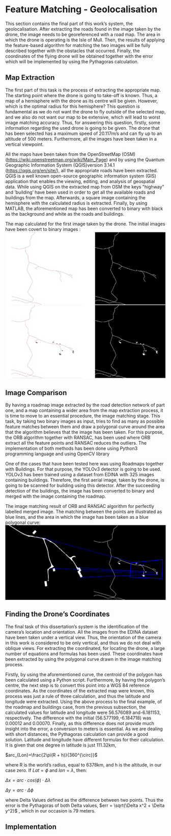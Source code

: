 # Feature Matching - Geolocalisation
This section contains the final part of this work’s system, the geolocalisation. After
extracting the roads found in the image taken by the drone, the image needs to be georeferenced with a road map. The
area in which the drone is operating is the Isle of Mull. Then, the results of applying the
feature-based algorithm for matching the two images will be fully described together
with the obstacles that occurred. Finally, the coordinates of the flying drone will be
obtained together with the error which will be implemented by using the Pythagoras
calculation.

## Map Extraction
The first part of this task is the process of extracting the appropriate map. The starting
point where the drone is going to take-off is known. Thus, a map of a hemisphere
with the drone as its centre will be given. However, which is the optimal radius for
this hemisphere? This question is fundamental as we do not want the drone to fly
outside of the selected map, and we also do not want our map to be extensive, which
will lead to worst image matching accuracy. Thus, for answering this question, firstly,
some information regarding the used drone is going to be given. The drone that has
been selected has a maximum speed of 20.117m/s and can fly up to an altitude of 500
meters. Furthermore, all the images have been taken in a vertical viewpoint.

All the maps have been taken from the OpenStreetMap (OSM) (https://wiki.openstreetmap.org/wiki/Main_Page)
and by using the Quantum Geographic Information System (QGIS)version 3.14.1 (https://qgis.org/en/site/), all the appropriate
roads have been extracted. QGIS is a well known open-source geographic information
system (GIS) application that enables the viewing, editing, and analysis of geospatial
data. While using QGIS on the extracted map from OSM the keys "highway" and
’building’ have been used in order to get all the available roads and buildings from the
map. Afterwards, a square image containing the hemisphere with the calculated radius
is extracted. Finally, by using MATLAB, the aforementioned map has been converted
to binary with black as the background and white as the roads and buildings.


The map calculated for the first image taken by the drone. The initial
images have been covert to binary images :
![Drone1](https://github.com/TypEktor/Aerial-Image-Geolocalisation-Using-Road-Detection/blob/main/Code/Feature%20Matching/Images/Drone1.jpg?raw=true)

## Image Comparison
By having a roadmap image extracted by the road detection network of part one, and a
map containing a wider area from the map extraction process, it is time to move to an
essential procedure, the image matching stage. This task, by taking two binary images
as input, tries to find as many as possible feature matches between them and draw a
polygonal curve around the area that the algorithm believes that the image has been
taken.
For this purpose, the ORB algorithm together with RANSAC, has been used where
ORB extract all the feature points and RANSAC reduces the outliers. The implementation
of both methods has been done using Python3 programming language and using
OpenCV library

One of the cases that have been tested here was using Roadmaps together with Buildings. For that purpose, the YOLOv3 detector is going to be
used. YOLOv3 has been trained using a dataset from EDINA with 325 images containing
buildings. Therefore, the first aerial image, taken by the drone, is going to be
scanned for building using this detector. After the succeeding detection of the buildings,
the image has been converted to binary and merged with the image containing the roadmap.

The image matching result of ORB and RANSAC algorithm for perfectly
labelled merged image. The matching between the points are illustrated as blue lines,
and the area in which the image has been taken as a blue polygonal curve:
![Drone2](https://github.com/TypEktor/Aerial-Image-Geolocalisation-Using-Road-Detection/blob/main/Code/Feature%20Matching/Images/Drone2.png?raw=true)

## Finding the Drone’s Coordinates
The final task of this dissertation’s system is the identification of the camera’s location
and orientation. All the images from the EDINA dataset have been taken under
a vertical view. Thus, the orientation of the camera in this work is considered to be
only vertical, and thus we do not deal with oblique views. For extracting the coordinated,
for locating the drone, a large number of equations and formulas has been used. These coordinates have been extracted by using the polygonal curve drawn in
the image matching process.

Firstly, by using the aforementioned curve, the centroid of the polygon has been
calculated using a Python script. Furthermore, by having the polygon’s centre, the next
step is to convert this point into a WGS 84 reference coordinates. As the coordinates of
the extracted map were known, this process was just a rule of three calculation, and thus
the latitude and longitude were extracted. Using the above process to the final example,
of the roadmap and buildings case, from the previous subsection, the calculated values
for latitude and longitude were 56.576089 and-6.181153, respectively. The difference
with the initial (56.577199,-6.184718) was 0.00012 and 0.00070.
Finally, as this difference does not provide much insight into the error, a conversion
to meters is essential. As we are dealing with short distances, the Pythagoras calculation
can provide a good solution. Latitude and longitude have different formulas for
their calculation. It is given that one degree in latitude is just 111.32km,

$arc_{Lon}=\frac{2\pi(R + h)}{360^{\circ}}$

where R is the world’s radius, equal to 6378km, and h is the altitude, in our case zero.
If $Lat = \phi$ and $lon = \lambda$, then:

$\Delta x = arc\cdot cos(\phi)\cdot \Delta \lambda$

$\Delta y = arc\cdot \Delta \phi$


where Delta Values defined as the difference between two points. Thus the error is
the Pythagoras of both Delta values, $err = \sqrt{\Delta x^2 + \Delta y^2}$ , which in our occasion is 79 meters.

## Implementation

